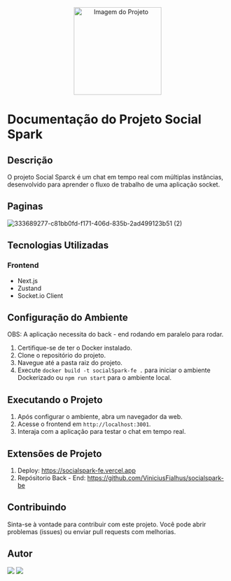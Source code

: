 
<div align="center">
  <img src="https://github.com/ViniciusFialhus/SocialSparck/assets/117598534/d40953fd-7d48-4d58-a3b6-558096ec655f" alt="Imagem do Projeto" style="width:200px;">
</div>

# Documentação do Projeto Social Spark
## Descrição
O projeto Social Sparck é um chat em tempo real com múltiplas instâncias, desenvolvido para aprender o fluxo de trabalho de uma aplicação socket. 
## Paginas 
![333689277-c81bb0fd-f171-406d-835b-2ad499123b51 (2)](https://github.com/ViniciusFialhus/SocialSpark/assets/117598534/9425d9cf-15ca-4636-88a9-e048dedd40ed)
## Tecnologias Utilizadas
### Frontend
- Next.js
- Zustand
- Socket.io Client

## Configuração do Ambiente
OBS: A aplicação necessita do back - end rodando em paralelo para rodar. 
1. Certifique-se de ter o Docker instalado.
2. Clone o repositório do projeto.
3. Navegue até a pasta raiz do projeto.
4. Execute `docker build -t socialSpark-fe .` para iniciar o ambiente Dockerizado ou `npm run start` para o ambiente local.

## Executando o Projeto
1. Após configurar o ambiente, abra um navegador da web.
2. Acesse o frontend em `http://localhost:3001`.
3. Interaja com a aplicação para testar o chat em tempo real.
   
## Extensões de Projeto 
1. Deploy: https://socialspark-fe.vercel.app
2. Repósitorio Back - End: https://github.com/ViniciusFialhus/socialspark-be
   
## Contribuindo
Sinta-se à vontade para contribuir com este projeto. Você pode abrir problemas (issues) ou enviar pull requests com melhorias.

## Autor
  <a href = "mailto:contatoviniciusfialhu@gmail.com"><img src="https://img.shields.io/badge/-Gmail-%23333?style=for-the-badge&logo=gmail&logoColor=white" target="_blank"></a>
  <a href="https://www.linkedin.com/in/vinicius-marcos-fialho-48b3b3256/" target="_blank"><img src="https://img.shields.io/badge/-LinkedIn-%230077B5?style=for-the-badge&logo=linkedin&logoColor=white" target="_blank"></a> 
